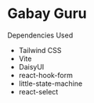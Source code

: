 ﻿# Gabay Guru

Dependencies Used

- Tailwind CSS
- Vite
- DaisyUI
- react-hook-form
- little-state-machine
- react-select

